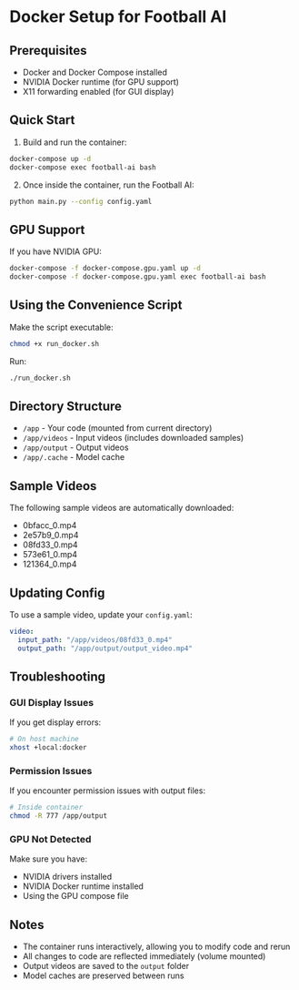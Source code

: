# Docker Setup for Football AI

## Prerequisites

- Docker and Docker Compose installed
- NVIDIA Docker runtime (for GPU support)
- X11 forwarding enabled (for GUI display)

## Quick Start

1. Build and run the container:
```bash
docker-compose up -d
docker-compose exec football-ai bash
```

2. Once inside the container, run the Football AI:
```bash
python main.py --config config.yaml
```

## GPU Support

If you have NVIDIA GPU:
```bash
docker-compose -f docker-compose.gpu.yaml up -d
docker-compose -f docker-compose.gpu.yaml exec football-ai bash
```

## Using the Convenience Script

Make the script executable:
```bash
chmod +x run_docker.sh
```

Run:
```bash
./run_docker.sh
```

## Directory Structure

- `/app` - Your code (mounted from current directory)
- `/app/videos` - Input videos (includes downloaded samples)
- `/app/output` - Output videos
- `/app/.cache` - Model cache

## Sample Videos

The following sample videos are automatically downloaded:
- 0bfacc_0.mp4
- 2e57b9_0.mp4
- 08fd33_0.mp4
- 573e61_0.mp4
- 121364_0.mp4

## Updating Config

To use a sample video, update your `config.yaml`:
```yaml
video:
  input_path: "/app/videos/08fd33_0.mp4"
  output_path: "/app/output/output_video.mp4"
```

## Troubleshooting

### GUI Display Issues
If you get display errors:
```bash
# On host machine
xhost +local:docker
```

### Permission Issues
If you encounter permission issues with output files:
```bash
# Inside container
chmod -R 777 /app/output
```

### GPU Not Detected
Make sure you have:
- NVIDIA drivers installed
- NVIDIA Docker runtime installed
- Using the GPU compose file

## Notes

- The container runs interactively, allowing you to modify code and rerun
- All changes to code are reflected immediately (volume mounted)
- Output videos are saved to the `output` folder
- Model caches are preserved between runs
